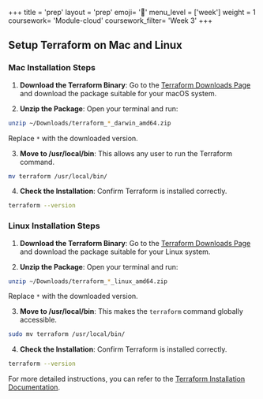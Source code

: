 +++
title = 'prep'
layout = 'prep'
emoji= '📝'
menu_level = ['week']
weight = 1
coursework= 'Module-cloud'
coursework_filter= 'Week 3'
+++

## Setup Terraform on Mac and Linux

### Mac Installation Steps

1. **Download the Terraform Binary**: Go to the [Terraform Downloads Page](https://developer.hashicorp.com/terraform/downloads) and download the package suitable for your macOS system.

2. **Unzip the Package**: Open your terminal and run:

```bash
unzip ~/Downloads/terraform_*_darwin_amd64.zip
```

Replace `*` with the downloaded version.

3. **Move to /usr/local/bin**: This allows any user to run the Terraform command.

```bash
mv terraform /usr/local/bin/
```

4. **Check the Installation**: Confirm Terraform is installed correctly.

```bash
terraform --version
```

### Linux Installation Steps

1. **Download the Terraform Binary**: Go to the [Terraform Downloads Page](https://developer.hashicorp.com/terraform/downloads) and download the package suitable for your Linux system.

2. **Unzip the Package**: Open your terminal and run:

```bash
unzip ~/Downloads/terraform_*_linux_amd64.zip
```

Replace `*` with the downloaded version.

3. **Move to /usr/local/bin**: This makes the `terraform` command globally accessible.

```bash
sudo mv terraform /usr/local/bin/
```

4. **Check the Installation**: Confirm Terraform is installed correctly.

```bash
terraform --version
```

For more detailed instructions, you can refer to the [Terraform Installation Documentation](https://developer.hashicorp.com/terraform/tutorials/aws-get-started/install-cli).
